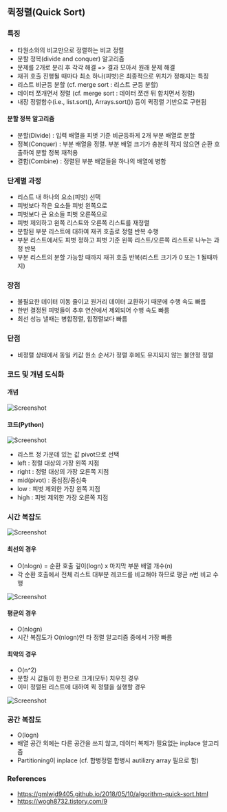 ## 퀵정렬(Quick Sort)

### 특징 
- 타원소와의 비교만으로 정렬하는 비교 정렬
- 분할 정복(divide and conquer) 알고리즘
- 문제를 2개로 분리 후 각각 해결 => 결과 모아서 원래 문제 해결
- 재귀 호출 진행될 때마다 최소 하나(피벗)은 최종적으로 위치가 정해지는 특징
- 리스트 비균등 분할 (cf. merge sort : 리스트 균등 분할)
- 데이터 쪼개면서 정렬 (cf. merge sort : 데이터 쪼갠 뒤 합치면서 정렬)
- 내장 정렬함수(i.e., list.sort(), Arrays.sort()) 등이 퀵정렬 기반으로 구현됨

#### 분할 정복 알고리즘 
- 분할(Divide) : 입력 배열을 피벗 기준 비균등하게 2개 부분 배열로 분할
- 정복(Conquer) : 부분 배열을 정렬. 부분 배열 크기가 충분히 작지 않으면 순환 호출하여 분할 정복 재적용
- 결합(Combine) : 정렬된 부분 배열들을 하나의 배열에 병합


### 단계별 과정
- 리스트 내 하나의 요소(피벗) 선택
- 피벗보다 작은 요소들 피벗 왼쪽으로
- 피벗보다 큰 요소들 피벗 오른쪽으로
- 피벗 제외하고 왼쪽 리스트와 오른쪽 리스트를 재정렬
- 분할된 부분 리스트에 대하여 재귀 호출로 정렬 반복 수행
- 부분 리스트에서도 피벗 정하고 피벗 기준 왼쪽 리스트/오른쪽 리스트로 나누는 과정 반복
- 부분 리스트의 분할 가능할 때까지 재귀 호출 반복(리스트 크기가 0 또는 1 될때까지)


### 장점
- 불필요한 데이터 이동 줄이고 원거리 데이터 교환하기 때문에 수행 속도 빠름
- 한번 결정된 피벗들이 추후 연산에서 제외되어 수행 속도 빠름
- 최선 성능 낼때는 병합정렬, 힙정렬보다 빠름 


### 단점
- 비정렬 상태에서 동일 키값 원소 순서가 정렬 후에도 유지되지 않는 불안정 정렬


### 코드 및 개념 도식화

#### 개념

![Screenshot](/imgs/imgs_quicksort/quicksort_2.png)

#### 코드(Python)

![Screenshot](/imgs/imgs_quicksort/quicksort_python_2.png)


- 리스트 정 가운데 있는 값 pivot으로 선택
- left : 정렬 대상의 가장 왼쪽 지점
- right : 정렬 대상의 가장 오른쪽 지점
- mid(pivot) : 중심점/중심축
- low : 피벗 제외한 가장 왼쪽 지점
- high : 피벗 제외한 가장 오른쪽 지점


### 시간 복잡도

![Screenshot](/imgs/imgs_quicksort/time_complexity.png)

#### 최선의 경우
- O(nlogn) = 순환 호출 깊이(logn) x 마지막 부분 배열 개수(n)
- 각 순환 호출에서 전체 리스트 대부분 레코드를 비교해야 하므로 평균 n번 비교 수행 

![Screenshot](/imgs/imgs_quicksort/quicksort_best.png)

#### 평균의 경우
- O(nlogn)
- 시간 복잡도가 O(nlogn)인 타 정렬 알고리즘 중에서 가장 빠름

#### 최악의 경우
- O(n^2)
- 분할 시 값들이 한 편으로 크게(모두) 치우친 경우
- 이미 정렬된 리스트에 대하여 퀵 정렬을 실행할 경우

![Screenshot](/imgs/imgs_quicksort/quicksort_worst.png)


### 공간 복잡도
- O(logn)
- 배열 공간 외에는 다른 공간을 쓰지 않고, 데이터 복제가 필요없는 inplace 알고리즘
- Partitioning이 inplace (cf. 합병정렬 합병시 autilizry array 필요로 함)


### References
- https://gmlwjd9405.github.io/2018/05/10/algorithm-quick-sort.html
- https://wogh8732.tistory.com/9

